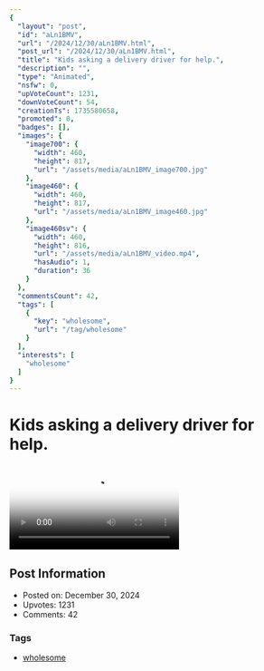 ```yaml
---
{
  "layout": "post",
  "id": "aLn1BMV",
  "url": "/2024/12/30/aLn1BMV.html",
  "post_url": "/2024/12/30/aLn1BMV.html",
  "title": "Kids asking a delivery driver for help.",
  "description": "",
  "type": "Animated",
  "nsfw": 0,
  "upVoteCount": 1231,
  "downVoteCount": 54,
  "creationTs": 1735580658,
  "promoted": 0,
  "badges": [],
  "images": {
    "image700": {
      "width": 460,
      "height": 817,
      "url": "/assets/media/aLn1BMV_image700.jpg"
    },
    "image460": {
      "width": 460,
      "height": 817,
      "url": "/assets/media/aLn1BMV_image460.jpg"
    },
    "image460sv": {
      "width": 460,
      "height": 816,
      "url": "/assets/media/aLn1BMV_video.mp4",
      "hasAudio": 1,
      "duration": 36
    }
  },
  "commentsCount": 42,
  "tags": [
    {
      "key": "wholesome",
      "url": "/tag/wholesome"
    }
  ],
  "interests": [
    "wholesome"
  ]
}
---
```


# Kids asking a delivery driver for help.

<video controls playsinline loop poster="/assets/media/aLn1BMV_image460.jpg">
  <source src="/assets/media/aLn1BMV_video.mp4" type="video/mp4">
  Your browser does not support the video tag.
</video>

## Post Information

- Posted on: December 30, 2024
- Upvotes: 1231
- Comments: 42

### Tags

- [wholesome](/tag/wholesome)

